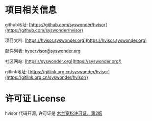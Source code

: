 # 项目相关信息

github地址: [https://github.com/syswonder/hvisor](https://github.com/syswonder/hvisor) 

项目文档: [https://hvisor.syswonder.org](https://hvisor.syswonder.org)

邮件列表: [hypervisor@syswonder.org](https://maillist.syswonder.org/mailman3/lists/hypervisor.syswonder.org/)

社区网站: [https://syswonder.org](https://syswonder.org/)

gitlink地址: [https://gitlink.org.cn/syswonder/hvisor](https://gitlink.org.cn/syswonder/hvisor/)

# 许可证 License

hvisor 代码开源, 许可证是 [木兰宽松许可证，第2版](http://license.coscl.org.cn/MulanPSL2)


